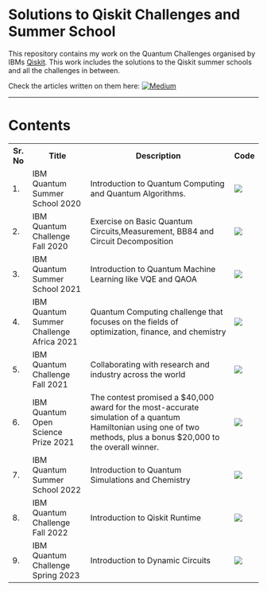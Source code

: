 # Solutions to Qiskit Challenges and Summer School

This repository contains my work on the Quantum Challenges organised by IBMs [Qiskit](https://qiskit.org/).
This work includes the solutions to the Qiskit summer schools and all the challenges in between.

Check the articles written on them here:
[![Medium](https://img.shields.io/badge/Medium-12100E?style=for-the-badge&logo=medium&logoColor=white)](https://medium.com/@_monitsharma/list/ibm-quantum-challenges-a4c03faa5b72)

-----

# Contents


<table class="tg">
  <tr>
    <th class="tg-yw4l"><b>Sr. No</b></th>
    <th class="tg-yw4l"><b>Title</b></th>
    <th class="tg-yw4l"><b>Description</b></th>
    <th class="tg-yw4l"><b>Code</b></th>
  </tr>
  
  <tr>
    <td class="tg-yw4l">1.</td>
    <td class="tg-yw4l">IBM Quantum Summer School 2020 </td>
    <td class="tg-yw4l">Introduction to Quantum Computing and Quantum Algorithms.</td>
    <td class="tg-yw4l"><a href="https://github.com/MonitSharma/Qiskit-Summer-School-and-Quantum-Challenges/tree/main/IBM%20Quantum%20Summer%20School%202020">
  <img src="https://img.shields.io/badge/github-%23121011.svg?style=for-the-badge&logo=github&logoColor=white" width = '' >
</a></td>
  </tr>
  
  <tr>
    <td class="tg-yw4l">2.</td>
    <td class="tg-yw4l">IBM Quantum Challenge Fall 2020</td>
    <td class="tg-yw4l">Exercise on Basic Quantum Circuits,Measurement, BB84 and Circuit Decomposition</td>
    <td class="tg-yw4l"><a href="https://github.com/MonitSharma/Qiskit-Summer-School-and-Quantum-Challenges/tree/main/IBM%20Quantum%20Challenge%20Fall%202020">
  <img src="https://img.shields.io/badge/github-%23121011.svg?style=for-the-badge&logo=github&logoColor=white" width = '' >
</a></td>
  </tr>
  
  <tr>
    <td class="tg-yw4l">3.</td>
    <td class="tg-yw4l">IBM Quantum Summer School 2021</td>
    <td class="tg-yw4l">Introduction to Quantum Machine Learning like VQE and QAOA</td>
    <td class="tg-yw4l"><a href="https://github.com/MonitSharma/Qiskit-Summer-School-and-Quantum-Challenges/tree/main/IBM%20Quantum%20Summer%20School%202021">
  <img src="https://img.shields.io/badge/github-%23121011.svg?style=for-the-badge&logo=github&logoColor=white" width = '' >
</a></td>
  </tr>


  <tr>
    <td class="tg-yw4l">4.</td>
    <td class="tg-yw4l">IBM Quantum Summer Challenge Africa 2021</td>
    <td class="tg-yw4l">Quantum Computing challenge that focuses on the fields of optimization, finance, and chemistry</td>
    <td class="tg-yw4l"><a href="https://github.com/MonitSharma/Qiskit-Summer-School-and-Quantum-Challenges/tree/main/IBM%20Quantum%20Challenge%20Africa%202021">
  <img src="https://img.shields.io/badge/github-%23121011.svg?style=for-the-badge&logo=github&logoColor=white" width = '' >
</a></td>
  </tr>

  <tr>
    <td class="tg-yw4l">5.</td>
    <td class="tg-yw4l">IBM Quantum Challenge Fall 2021</td>
    <td class="tg-yw4l">Collaborating with research and industry across the world</td>
    <td class="tg-yw4l"><a href="https://github.com/MonitSharma/Qiskit-Summer-School-and-Quantum-Challenges/tree/main/IBM%20Quantum%20Challenge%20Fall%202021">
  <img src="https://img.shields.io/badge/github-%23121011.svg?style=for-the-badge&logo=github&logoColor=white" width = '' >
</a></td>
  </tr>


  <tr>
    <td class="tg-yw4l">6.</td>
    <td class="tg-yw4l">IBM Quantum Open Science Prize 2021</td>
    <td class="tg-yw4l">The contest promised a $40,000 award for the most-accurate simulation of a quantum Hamiltonian using one of two methods, plus a bonus $20,000 to the overall winner.</td>
    <td class="tg-yw4l"><a href="https://github.com/MonitSharma/Qiskit-Summer-School-and-Quantum-Challenges/tree/main/IBM%20Quantum%20Open%20Science%20Prize%202021">
  <img src="https://img.shields.io/badge/github-%23121011.svg?style=for-the-badge&logo=github&logoColor=white" width = '' >
</a></td>
  </tr>

  <tr>
    <td class="tg-yw4l">7.</td>
    <td class="tg-yw4l">IBM Quantum Summer School 2022</td>
    <td class="tg-yw4l">Introduction to Quantum Simulations and Chemistry</td>
    <td class="tg-yw4l"><a href="https://github.com/MonitSharma/Qiskit-Summer-School-and-Quantum-Challenges/tree/main/IBM%20Quantum%20Summer%20School%202022">
  <img src="https://img.shields.io/badge/github-%23121011.svg?style=for-the-badge&logo=github&logoColor=white" width = '' >
</a></td>
  </tr>
  

  <tr>
    <td class="tg-yw4l">8.</td>
    <td class="tg-yw4l">IBM Quantum Challenge Fall 2022</td>
    <td class="tg-yw4l">Introduction to Qiskit Runtime</td>
    <td class="tg-yw4l"><a href="https://github.com/MonitSharma/Qiskit-Summer-School-and-Quantum-Challenges/tree/main/IBM%20Quantum%20Challenge%20Fall%202022">
  <img src="https://img.shields.io/badge/github-%23121011.svg?style=for-the-badge&logo=github&logoColor=white" width = '' >
</a></td>
  </tr>

  <tr>
    <td class="tg-yw4l">9.</td>
    <td class="tg-yw4l">IBM Quantum Challenge Spring 2023</td>
    <td class="tg-yw4l">Introduction to Dynamic Circuits</td>
    <td class="tg-yw4l"><a href="https://github.com/MonitSharma/Qiskit-Summer-School-and-Quantum-Challenges/tree/main/IBM%20Quantum%20Challenge%20Spring%202023">
  <img src="https://img.shields.io/badge/github-%23121011.svg?style=for-the-badge&logo=github&logoColor=white" width = '' >
</a></td>
  </tr>
  
  
 

 
  </table> 
  